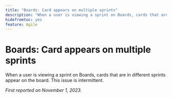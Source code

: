 ```yaml
---
title: "Boards: Card appears on multiple sprints"
description: "When a user is viewing a sprint on Boards, cards that are in different sprints appear on the board. This issue is intermittent."
hidefromtoc: yes
feature: Agile
---
```


# Boards: Card appears on multiple sprints

When a user is viewing a sprint on Boards, cards that are in different sprints appear on the board. This issue is intermittent.

_First reported on November 1, 2023._
